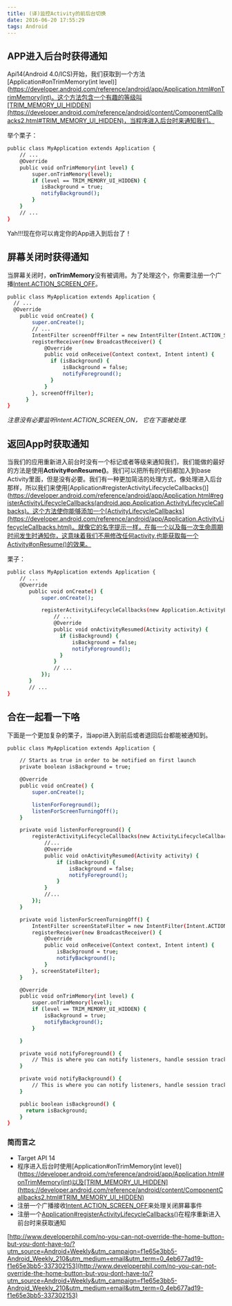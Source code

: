 ```yaml
---
title: (译)监控Activity的前后台切换
date: 2016-06-20 17:55:29
tags: Android
---
```

## APP进入后台时获得通知
Api14(Android 4.0/ICS)开始，我们获取到一个方法[Application#onTrimMemory(int level)](https://developer.android.com/reference/android/app/Application.html#onTrimMemory(int)。这个方法包含一个有趣的等级叫[TRIM_MEMORY_UI_HIDDEN](https://developer.android.com/reference/android/content/ComponentCallbacks2.html#TRIM_MEMORY_UI_HIDDEN)，当程序进入后台时来通知我们。

举个栗子：
```bash
public class MyApplication extends Application {
    // ...
    @Override
    public void onTrimMemory(int level) {
        super.onTrimMemory(level);
        if (level == TRIM_MEMORY_UI_HIDDEN) {
           isBackground = true;
           notifyBackground();
        }
    }
    // ...
}
```

Yah!!!现在你可以肯定你的App进入到后台了！

## 屏幕关闭时获得通知
当屏幕关闭时，**onTrimMemory**没有被调用。为了处理这个，你需要注册一个广播[Intent.ACTION_SCREEN_OFF](https://developer.android.com/reference/android/content/Intent.html#ACTION_SCREEN_OFF)。

```bash
public class MyApplication extends Application {
  // ...
  @Override
    public void onCreate() {
        super.onCreate();
        // ...
        IntentFilter screenOffFilter = new IntentFilter(Intent.ACTION_SCREEN_OFF);
        registerReceiver(new BroadcastReceiver() {
            @Override
            public void onReceive(Context context, Intent intent) {
              if (isBackground) {
                  isBackground = false;
                  notifyForeground();
              }
            }
        }, screenOffFilter);
      }
}
```

*注意没有必要监听Intent.ACTION_SCREEN_ON， 它在下面被处理.*

## 返回App时获取通知
当我们的应用重新进入前台时没有一个标记或者等级来通知我们，我们能做的最好的方法是使用**Activity#onResume()**。我们可以把所有的代码都加入到base Activity里面，但是没有必要。我们有一种更加简洁的处理方式，像处理进入后台那样，所以我们来使用[Application#registerActivityLifecycleCallbacks()](https://developer.android.com/reference/android/app/Application.html#registerActivityLifecycleCallbacks(android.app.Application.ActivityLifecycleCallbacks)。这个方法使你能够添加一个[ActivityLifecycleCallbacks](https://developer.android.com/reference/android/app/Application.ActivityLifecycleCallbacks.html)。就像它的名字提示一样，在每一个以及每一次生命周期时间发生时通知你，这意味着我们不用修改任何activity,也能获取每一个Activity#onResume()的效果。

栗子：
```bash
public class MyApplication extends Application {
    // ...
    @Override
       public void onCreate() {
           super.onCreate();

           registerActivityLifecycleCallbacks(new Application.ActivityLifecycleCallbacks() {
               // ...
               @Override
               public void onActivityResumed(Activity activity) {
                 if (isBackground) {
                     isBackground = false;
                     notifyForeground();
                 }
               }
               // ...
           });
       }
       // ...
}
```

## 合在一起看一下咯
下面是一个更加复杂的栗子，当app进入到前后或者退回后台都能被通知到。
```bash
public class MyApplication extends Application {

    // Starts as true in order to be notified on first launch
    private boolean isBackground = true;

    @Override
    public void onCreate() {
        super.onCreate();

        listenForForeground();
        listenForScreenTurningOff();
    }

    private void listenForForeground() {
        registerActivityLifecycleCallbacks(new ActivityLifecycleCallbacks() {
            //...
            @Override
            public void onActivityResumed(Activity activity) {
                if (isBackground) {
                    isBackground = false;
                    notifyForeground();
                }
            }
            //...
        });
    }

    private void listenForScreenTurningOff() {
        IntentFilter screenStateFilter = new IntentFilter(Intent.ACTION_SCREEN_OFF);
        registerReceiver(new BroadcastReceiver() {
            @Override
            public void onReceive(Context context, Intent intent) {
                isBackground = true;
                notifyBackground();
            }
        }, screenStateFilter);
    }

    @Override
    public void onTrimMemory(int level) {
        super.onTrimMemory(level);
        if (level == TRIM_MEMORY_UI_HIDDEN) {
            isBackground = true;
            notifyBackground();
        }

    }

    private void notifyForeground() {
        // This is where you can notify listeners, handle session tracking, etc
    }

    private void notifyBackground() {
        // This is where you can notify listeners, handle session tracking, etc
    }

    public boolean isBackground() {
      return isBackground;
    }
}
```

### 简而言之
* Target API 14
* 程序进入后台时使用[Application#onTrimMemory(int level)](https://developer.android.com/reference/android/app/Application.html#onTrimMemory(int)以及[TRIM_MEMORY_UI_HIDDEN](https://developer.android.com/reference/android/content/ComponentCallbacks2.html#TRIM_MEMORY_UI_HIDDEN)
* 注册一个广播接收[Intent.ACTION_SCREEN_OFF](https://developer.android.com/reference/android/content/Intent.html#ACTION_SCREEN_OFF)来处理关闭屏幕事件
* 注册一个[Application#registerActivityLifecycleCallbacks()](https://developer.android.com/reference/android/app/Application.html#registerActivityLifecycleCallbacks(android.app.Application.ActivityLifecycleCallbacks))在程序重新进入前台时来获取通知

[http://www.developerphil.com/no-you-can-not-override-the-home-button-but-you-dont-have-to/?utm_source=Android+Weekly&utm_campaign=f1e65e3bb5-Android_Weekly_210&utm_medium=email&utm_term=0_4eb677ad19-f1e65e3bb5-337302153](http://www.developerphil.com/no-you-can-not-override-the-home-button-but-you-dont-have-to/?utm_source=Android+Weekly&utm_campaign=f1e65e3bb5-Android_Weekly_210&utm_medium=email&utm_term=0_4eb677ad19-f1e65e3bb5-337302153)
